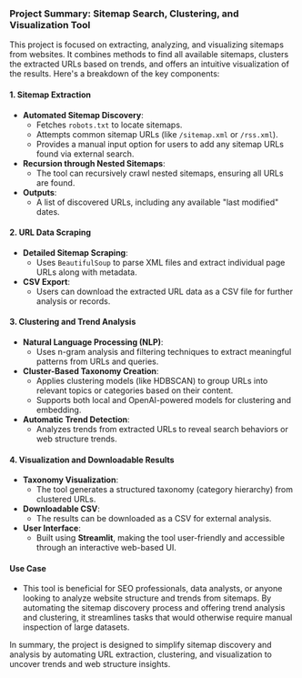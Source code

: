 ### Project Summary: Sitemap Search, Clustering, and Visualization Tool

This project is focused on extracting, analyzing, and visualizing sitemaps from websites. It combines methods to find all available sitemaps, clusters the extracted URLs based on trends, and offers an intuitive visualization of the results. Here's a breakdown of the key components:

#### **1. Sitemap Extraction**
   - **Automated Sitemap Discovery**: 
     - Fetches `robots.txt` to locate sitemaps.
     - Attempts common sitemap URLs (like `/sitemap.xml` or `/rss.xml`).
     - Provides a manual input option for users to add any sitemap URLs found via external search.
   - **Recursion through Nested Sitemaps**: 
     - The tool can recursively crawl nested sitemaps, ensuring all URLs are found.
   - **Outputs**: 
     - A list of discovered URLs, including any available "last modified" dates.

#### **2. URL Data Scraping**
   - **Detailed Sitemap Scraping**: 
     - Uses `BeautifulSoup` to parse XML files and extract individual page URLs along with metadata.
   - **CSV Export**: 
     - Users can download the extracted URL data as a CSV file for further analysis or records.

#### **3. Clustering and Trend Analysis**
   - **Natural Language Processing (NLP)**: 
     - Uses n-gram analysis and filtering techniques to extract meaningful patterns from URLs and queries.
   - **Cluster-Based Taxonomy Creation**: 
     - Applies clustering models (like HDBSCAN) to group URLs into relevant topics or categories based on their content.
     - Supports both local and OpenAI-powered models for clustering and embedding.
   - **Automatic Trend Detection**: 
     - Analyzes trends from extracted URLs to reveal search behaviors or web structure trends.

#### **4. Visualization and Downloadable Results**
   - **Taxonomy Visualization**: 
     - The tool generates a structured taxonomy (category hierarchy) from clustered URLs.
   - **Downloadable CSV**: 
     - The results can be downloaded as a CSV for external analysis.
   - **User Interface**: 
     - Built using **Streamlit**, making the tool user-friendly and accessible through an interactive web-based UI.

#### **Use Case**
   - This tool is beneficial for SEO professionals, data analysts, or anyone looking to analyze website structure and trends from sitemaps. By automating the sitemap discovery process and offering trend analysis and clustering, it streamlines tasks that would otherwise require manual inspection of large datasets.

In summary, the project is designed to simplify sitemap discovery and analysis by automating URL extraction, clustering, and visualization to uncover trends and web structure insights.
